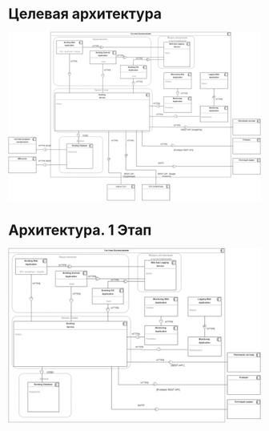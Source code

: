 #   Целевая архитектура # 

![Целевая архитектура](https://github.com/AlahamoraTT/Booking/blob/main/%D0%90%D1%80%D1%85%D0%B8%D1%82%D0%B5%D0%BA%D1%82%D1%83%D1%80%D0%B0.drawio%20(3)%20(1).png)

#   Архитектура. 1 Этап # 

![Архитектура. 1 Этап](https://github.com/AlahamoraTT/Booking/blob/main/%D0%90%D1%80%D1%85%D0%B8%D1%82%D0%B5%D0%BA%D1%82%D1%83%D1%80%D0%B0.%201%20%D0%AD%D1%82%D0%B0%D0%BF.drawio.png)

